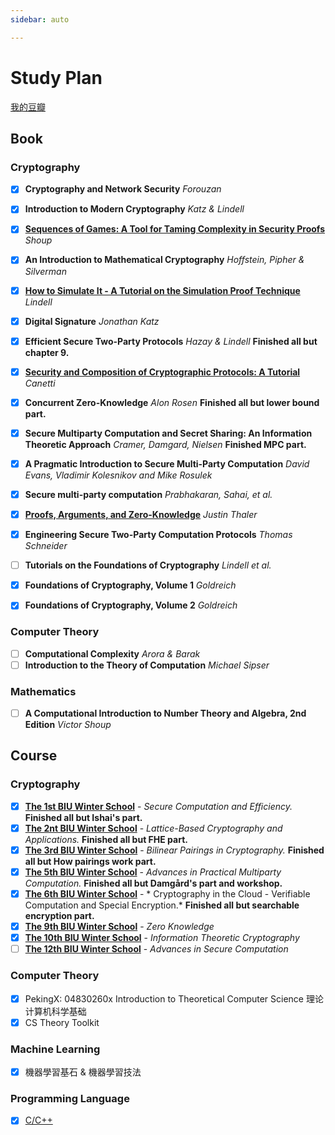 ```yaml
---
sidebar: auto

---
```



# Study Plan

<!-- Books, Courses, etc. -->

<!-- more -->

[我的豆瓣](https://www.douban.com/people/imliuyi/)

## Book

### Cryptography

- [x] **Cryptography and Network Security** *Forouzan*
- [x] **Introduction to Modern Cryptography** *Katz & Lindell*
- [x] [**Sequences of Games: A Tool for Taming Complexity in Security Proofs**](http://www.shoup.net/papers/games.pdf) *Shoup*
- [x] **An Introduction to Mathematical Cryptography** *Hoffstein, Pipher & Silverman*
- [x] [**How to Simulate It - A Tutorial on the Simulation Proof Technique**](https://eprint.iacr.org/2016/046.pdf) *Lindell*
- [x] **Digital Signature** *Jonathan Katz*
- [x] **Efficient Secure Two-Party Protocols** *Hazay & Lindell* **Finished all but chapter 9.**
- [x] [**Security and Composition of Cryptographic Protocols: A Tutorial**](https://eprint.iacr.org/2006/465) *Canetti*
- [x] **Concurrent Zero-Knowledge** *Alon Rosen* **Finished all but lower bound part.** 
- [x] **Secure Multiparty Computation and Secret Sharing: An Information Theoretic Approach** *Cramer, Damgard, Nielsen* **Finished MPC part.**
- [x] **A Pragmatic Introduction to Secure Multi-Party Computation** *David Evans, Vladimir Kolesnikov and Mike Rosulek* 
- [x] **Secure multi-party computation** *Prabhakaran, Sahai, et al.*
- [x] [**Proofs, Arguments, and Zero-Knowledge**](http://people.cs.georgetown.edu/jthaler/ProofsArgsAndZK.pdf) *Justin Thaler*
- [x] **Engineering Secure Two-Party Computation Protocols** *Thomas Schneider* 
- [ ] **Tutorials on the Foundations of Cryptography** *Lindell et al.*
- [x] **Foundations of Cryptography, Volume 1** *Goldreich*
- [x] **Foundations of Cryptography, Volume 2** *Goldreich*



### Computer Theory

- [ ] **Computational Complexity** *Arora & Barak*
- [ ] **Introduction to the Theory of Computation** *Michael Sipser*

### Mathematics

- [ ] **A Computational Introduction to Number Theory and Algebra, 2nd Edition** *Victor Shoup* 

## Course

### Cryptography

- [x] [**The 1st BIU Winter School**](https://cyber.biu.ac.il/event/the-1st-biu-winter-school/) - *Secure Computation and Efficiency.* **Finished all but Ishai's part.**
- [x] [**The 2nt BIU Winter School**](https://cyber.biu.ac.il/event/the-1st-biu-winter-school/) - *Lattice-Based Cryptography and Applications.* **Finished all but FHE part.**
- [x] [**The 3rd BIU Winter School**](https://cyber.biu.ac.il/event/the-3rd-biu-winter-school/) - *Bilinear Pairings in Cryptography.* **Finished all but How pairings work part.**
- [x] [**The 5th BIU Winter School**](https://cyber.biu.ac.il/event/the-5th-biu-winter-school/) - *Advances in Practical Multiparty Computation.* **Finished all but Damgård's part and workshop.**
- [x] [**The 6th BIU Winter School**](https://cyber.biu.ac.il/event/the-6th-biu-winter-school/) - * Cryptography in the Cloud - Verifiable Computation and Special Encryption.* **Finished all but searchable encryption part.**
- [x] [**The 9th BIU Winter School**](https://cyber.biu.ac.il/event/the-9th-biu-winter-school-on-cryptography/) - *Zero Knowledge*
- [x] [**The 10th BIU Winter School**](https://cyber.biu.ac.il/event/the-10th-biu-winter-school-on-cryptography/) - *Information Theoretic Cryptography*
- [ ] [**The 12th BIU Winter School**](https://cyber.biu.ac.il/event/the-12th-biu-winter-school-on-cryptography/) - *Advances in Secure Computation*

### Computer Theory

- [x] PekingX: 04830260x Introduction to Theoretical Computer Science 理论计算机科学基础 
- [x] CS Theory Toolkit 

### Machine Learning

- [x] 機器學習基石 & 機器學習技法

### Programming Language 
- [x] [C/C++](https://www.bilibili.com/video/BV1Vf4y1P7pq)